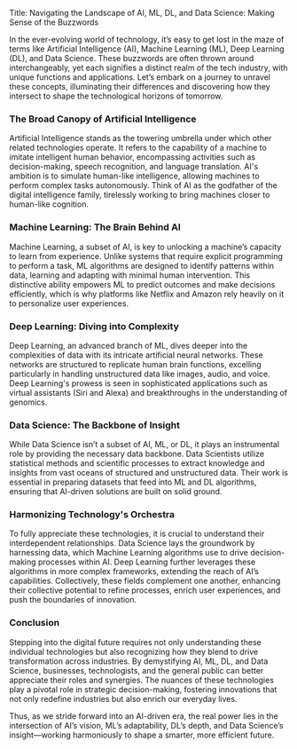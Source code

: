 Title: Navigating the Landscape of AI, ML, DL, and Data Science: Making Sense of the Buzzwords

In the ever-evolving world of technology, it’s easy to get lost in the maze of terms like Artificial Intelligence (AI), Machine Learning (ML), Deep Learning (DL), and Data Science. These buzzwords are often thrown around interchangeably, yet each signifies a distinct realm of the tech industry, with unique functions and applications. Let’s embark on a journey to unravel these concepts, illuminating their differences and discovering how they intersect to shape the technological horizons of tomorrow.

### The Broad Canopy of Artificial Intelligence

Artificial Intelligence stands as the towering umbrella under which other related technologies operate. It refers to the capability of a machine to imitate intelligent human behavior, encompassing activities such as decision-making, speech recognition, and language translation. AI's ambition is to simulate human-like intelligence, allowing machines to perform complex tasks autonomously. Think of AI as the godfather of the digital intelligence family, tirelessly working to bring machines closer to human-like cognition.

### Machine Learning: The Brain Behind AI

Machine Learning, a subset of AI, is key to unlocking a machine’s capacity to learn from experience. Unlike systems that require explicit programming to perform a task, ML algorithms are designed to identify patterns within data, learning and adapting with minimal human intervention. This distinctive ability empowers ML to predict outcomes and make decisions efficiently, which is why platforms like Netflix and Amazon rely heavily on it to personalize user experiences.

### Deep Learning: Diving into Complexity

Deep Learning, an advanced branch of ML, dives deeper into the complexities of data with its intricate artificial neural networks. These networks are structured to replicate human brain functions, excelling particularly in handling unstructured data like images, audio, and voice. Deep Learning's prowess is seen in sophisticated applications such as virtual assistants (Siri and Alexa) and breakthroughs in the understanding of genomics.

### Data Science: The Backbone of Insight

While Data Science isn’t a subset of AI, ML, or DL, it plays an instrumental role by providing the necessary data backbone. Data Scientists utilize statistical methods and scientific processes to extract knowledge and insights from vast oceans of structured and unstructured data. Their work is essential in preparing datasets that feed into ML and DL algorithms, ensuring that AI-driven solutions are built on solid ground.

### Harmonizing Technology's Orchestra

To fully appreciate these technologies, it is crucial to understand their interdependent relationships. Data Science lays the groundwork by harnessing data, which Machine Learning algorithms use to drive decision-making processes within AI. Deep Learning further leverages these algorithms in more complex frameworks, extending the reach of AI’s capabilities. Collectively, these fields complement one another, enhancing their collective potential to refine processes, enrich user experiences, and push the boundaries of innovation.

### Conclusion

Stepping into the digital future requires not only understanding these individual technologies but also recognizing how they blend to drive transformation across industries. By demystifying AI, ML, DL, and Data Science, businesses, technologists, and the general public can better appreciate their roles and synergies. The nuances of these technologies play a pivotal role in strategic decision-making, fostering innovations that not only redefine industries but also enrich our everyday lives.

Thus, as we stride forward into an AI-driven era, the real power lies in the intersection of AI’s vision, ML’s adaptability, DL’s depth, and Data Science’s insight—working harmoniously to shape a smarter, more efficient future.
```
